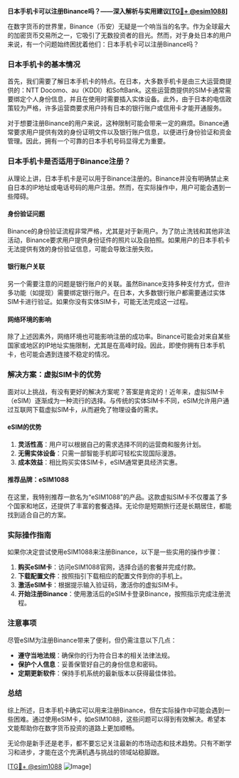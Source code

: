 **日本手机卡可以注册Binance吗？——深入解析与实用建议[[TG💪+ @esim1088](https://t.me/s/esim1088)]**

在数字货币的世界里，Binance（币安）无疑是一个响当当的名字。作为全球最大的加密货币交易所之一，它吸引了无数投资者的目光。然而，对于身处日本的用户来说，有一个问题始终困扰着他们：日本手机卡可以注册Binance吗？

### 日本手机卡的基本情况

首先，我们需要了解日本手机卡的特点。在日本，大多数手机卡是由三大运营商提供的：NTT Docomo、au（KDDI）和SoftBank。这些运营商提供的SIM卡通常需要绑定个人身份信息，并且在使用时需要插入实体设备。此外，由于日本的电信政策较为严格，许多运营商要求用户持有日本的银行账户或信用卡才能开通服务。

对于想要注册Binance的用户来说，这种限制可能会带来一定的麻烦。Binance通常要求用户提供有效的身份证明文件以及银行账户信息，以便进行身份验证和资金管理。因此，拥有一个可靠的日本手机号码显得尤为重要。

### 日本手机卡是否适用于Binance注册？

从理论上讲，日本手机卡是可以用于Binance注册的。Binance并没有明确禁止来自日本的IP地址或电话号码的用户注册。然而，在实际操作中，用户可能会遇到一些障碍。

#### 身份验证问题

Binance的身份验证流程非常严格，尤其是对于新用户。为了防止洗钱和其他非法活动，Binance要求用户提供身份证件的照片以及自拍照。如果用户的日本手机卡无法提供有效的身份验证信息，可能会导致注册失败。

#### 银行账户关联

另一个需要注意的问题是银行账户的关联。虽然Binance支持多种支付方式，但许多功能（如提现）需要绑定银行账户。在日本，大多数银行账户都需要通过实体SIM卡进行验证。如果你没有实体SIM卡，可能无法完成这一过程。

#### 网络环境的影响

除了上述因素外，网络环境也可能影响注册的成功率。Binance可能会对来自某些国家或地区的IP地址实施限制，尤其是在高峰时段。因此，即使你拥有日本手机卡，也可能会遇到连接不稳定的情况。

### 解决方案：虚拟SIM卡的优势

面对以上挑战，有没有更好的解决方案呢？答案是肯定的！近年来，虚拟SIM卡（eSIM）逐渐成为一种流行的选择。与传统的实体SIM卡不同，eSIM允许用户通过互联网下载虚拟SIM卡，从而避免了物理设备的需求。

#### eSIM的优势

1. **灵活性高**：用户可以根据自己的需求选择不同的运营商和服务计划。
2. **无需实体设备**：只需一部智能手机即可轻松实现国际漫游。
3. **成本效益**：相比购买实体SIM卡，eSIM通常更具经济实惠。

#### 推荐品牌：eSIM1088

在这里，我特别推荐一款名为“eSIM1088”的产品。这款虚拟SIM卡不仅覆盖了多个国家和地区，还提供了丰富的套餐选择。无论你是短期旅行还是长期居住，都能找到适合自己的方案。

### 实际操作指南

如果你决定尝试使用eSIM1088来注册Binance，以下是一些实用的操作步骤：

1. **购买eSIM卡**：访问eSIM1088官网，选择合适的套餐并完成付款。
2. **下载配置文件**：按照指引下载相应的配置文件到你的手机上。
3. **激活eSIM卡**：根据提示输入验证码，激活你的虚拟SIM卡。
4. **开始注册Binance**：使用激活后的eSIM卡登录Binance，按照指示完成注册流程。

### 注意事项

尽管eSIM为注册Binance带来了便利，但仍需注意以下几点：

- **遵守当地法规**：确保你的行为符合日本的相关法律法规。
- **保护个人信息**：妥善保管好自己的身份信息和密码。
- **定期更新软件**：保持手机系统的最新版本以获得最佳体验。

### 总结

综上所述，日本手机卡确实可以用来注册Binance，但在实际操作中可能会遇到一些困难。通过使用eSIM卡，如eSIM1088，这些问题可以得到有效解决。希望本文能帮助你在数字货币投资的道路上更加顺畅。

无论你是新手还是老手，都不要忘记关注最新的市场动态和技术趋势。只有不断学习和进步，才能在这个充满机遇与挑战的领域站稳脚跟。

[[TG💪+ @esim1088](https://t.me/s/esim1088) ![Image](https://i.postimg.cc/4NQfJmqS/Snipaste-2025-05-13-00-14-12.png)]